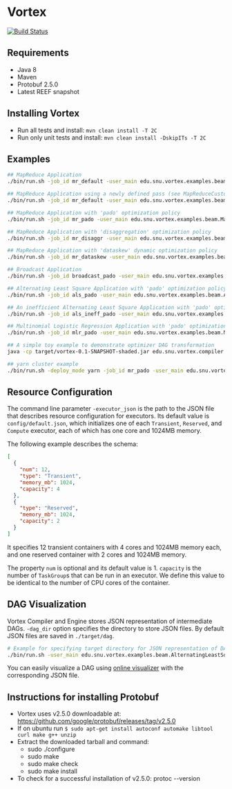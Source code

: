 # Vortex 
[![Build Status](https://cmsbuild.snu.ac.kr/buildStatus/icon?job=Vortex-master)](https://cmsbuild.snu.ac.kr/job/Vortex-master/)

## Requirements
* Java 8
* Maven
* Protobuf 2.5.0
* Latest REEF snapshot

## Installing Vortex
* Run all tests and install: `mvn clean install -T 2C`
* Run only unit tests and install: `mvn clean install -DskipITs -T 2C`

## Examples
```bash
## MapReduce Application
./bin/run.sh -job_id mr_default -user_main edu.snu.vortex.examples.beam.MapReduce -optimization_policy edu.snu.vortex.compiler.optimizer.policy.DefaultPolicy -user_args "`pwd`/src/main/resources/sample_input_mr `pwd`/src/main/resources/sample_output"

## MapReduce Application using a newly defined pass (see MapReduceCustomPass class)
./bin/run.sh -job_id mr_default -user_main edu.snu.vortex.examples.beam.MapReduceCustomPass -optimization_policy edu.snu.vortex.compiler.optimizer.policy.DefaultPolicyWithSeparatePass -user_args "`pwd`/src/main/resources/sample_input_mr `pwd`/src/main/resources/sample_output"

## MapReduce Application with 'pado' optimization policy
./bin/run.sh -job_id mr_pado -user_main edu.snu.vortex.examples.beam.MapReduce -optimization_policy edu.snu.vortex.compiler.optimizer.policy.PadoPolicy -user_args "`pwd`/src/main/resources/sample_input_mr `pwd`/src/main/resources/sample_output"

## MapReduce Application with 'disaggregation' optimization policy
./bin/run.sh -job_id mr_disaggr -user_main edu.snu.vortex.examples.beam.MapReduce -optimization_policy edu.snu.vortex.compiler.optimizer.policy.DisaggregationPolicy -user_args "`pwd`/src/main/resources/sample_input_mr `pwd`/src/main/resources/sample_output"

## MapReduce Application with 'dataskew' dynamic optimization policy
./bin/run.sh -job_id mr_dataskew -user_main edu.snu.vortex.examples.beam.MapReduce -optimization_policy edu.snu.vortex.compiler.optimizer.policy.DataSkewPolicy -user_args "`pwd`/src/main/resources/sample_input_mr `pwd`/src/main/resources/sample_output"

## Broadcast Application 
./bin/run.sh -job_id broadcast_pado -user_main edu.snu.vortex.examples.beam.Broadcast -optimization_policy edu.snu.vortex.compiler.optimizer.policy.PadoPolicy -user_args "`pwd`/src/main/resources/sample_input_mr `pwd`/src/main/resources/sample_output"

## Alternating Least Square Application with 'pado' optimization policy
./bin/run.sh -job_id als_pado -user_main edu.snu.vortex.examples.beam.AlternatingLeastSquare -optimization_policy edu.snu.vortex.compiler.optimizer.policy.PadoPolicy -user_args "`pwd`/src/main/resources/sample_input_als 10 3"

## An inefficient Alternating Least Square Application with 'pado' optimization policy (to show optimizer functionalities)
./bin/run.sh -job_id als_ineff_pado -user_main edu.snu.vortex.examples.beam.AlternatingLeastSquareInefficient -optimization_policy edu.snu.vortex.compiler.optimizer.policy.PadoPolicy -user_args "`pwd`/src/main/resources/sample_input_als 10 3"

## Multinomial Logistic Regression Application with 'pado' optimization policy
./bin/run.sh -job_id mlr_pado -user_main edu.snu.vortex.examples.beam.MultinomialLogisticRegression -optimization_policy edu.snu.vortex.compiler.optimizer.policy.PadoPolicy -user_args "`pwd`/src/main/resources/sample_input_mlr 100 5 3"

## A simple toy example to demonstrate optimizer DAG transformation
java -cp target/vortex-0.1-SNAPSHOT-shaded.jar edu.snu.vortex.compiler.optimizer.examples.MapReduceDisaggregationOptimization

## yarn cluster example
./bin/run.sh -deploy_mode yarn -job_id mr_pado -user_main edu.snu.vortex.examples.beam.MapReduce -optimization_policy edu.snu.vortex.compiler.optimizer.policy.PadoPolicy -user_args "hdfs://v-m:9000/sample_input_mr hdfs://v-m:9000/sample_output_mr"
```

## Resource Configuration
The command line parameter `-executor_json` is the path to the JSON file that describes resource configuration for executors. Its default value is `config/default.json`, which initializes one of each `Transient`, `Reserved`, and `Compute` executor, each of which has one core and 1024MB memory.

The following example describes the schema:

```json
[
  {
    "num": 12,
    "type": "Transient",
    "memory_mb": 1024,
    "capacity": 4
  },
  {
    "type": "Reserved",
    "memory_mb": 1024,
    "capacity": 2
  }
]
```

It specifies 12 transient containers with 4 cores and 1024MB memory each, and one reserved container with 2 cores and 1024MB memory.

The property `num` is optional and its default value is 1. `capacity` is the number of `TaskGroup`s that can be run in an executor. We define this value to be identical to the number of CPU cores of the container.

## DAG Visualization
Vortex Compiler and Engine stores JSON representation of intermediate DAGs.
`-dag_dir` option specifies the directory to store JSON files. By default JSON files are saved in `./target/dag`.

```bash
# Example for specifying target directory for JSON representation of DAGs.
./bin/run.sh -user_main edu.snu.vortex.examples.beam.AlternatingLeastSquare -optimization_policy pado -dag_dir "./target/dag/als" -user_args "`pwd`/src/main/resources/sample_input_als 10 3"
```

You can easily visualize a DAG using [online visualizer](https://service.jangho.kr/vortex-dag/) with the corresponding JSON file.

## Instructions for installing Protobuf
* Vortex uses v2.5.0 downloadable at: https://github.com/google/protobuf/releases/tag/v2.5.0
* If on ubuntu run `$ sudo apt-get install autoconf automake libtool curl make g++ unzip`
* Extract the downloaded tarball and command:
    - sudo ./configure
    - sudo make
    - sudo make check
    - sudo make install
* To check for a successful installation of v2.5.0: protoc --version
